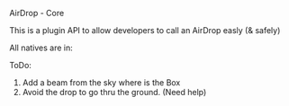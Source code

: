 AirDrop - Core

This is a plugin API to allow developers to call an AirDrop easly (& safely)

All natives are in:

ToDo:
1. Add a beam from the sky where is the Box
2. Avoid the drop to go thru the ground. (Need help)

